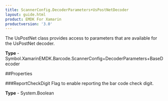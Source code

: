 ```yaml
---
title: ScannerConfig.DecoderParameters+UsPostNetDecoder
layout: guide.html
product: EMDK For Xamarin 
productversion: '3.0' 
---
```

The UsPostNet class provides access to parameters that are available for the UsPostNet decoder.

**Type** - Symbol.XamarinEMDK.Barcode.ScannerConfig+DecoderParameters+BaseDecoder

##Properties

###ReportCheckDigit
Flag to enable reporting the bar code check digit.

**Type** - System.Boolean
